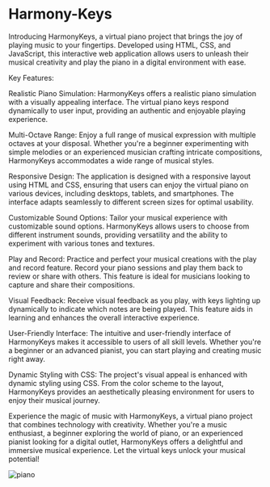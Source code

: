 # Harmony-Keys
Introducing HarmonyKeys, a virtual piano project that brings the joy of playing music to your fingertips. Developed using HTML, CSS, and JavaScript, this interactive web application allows users to unleash their musical creativity and play the piano in a digital environment with ease.

Key Features:

Realistic Piano Simulation:
HarmonyKeys offers a realistic piano simulation with a visually appealing interface. The virtual piano keys respond dynamically to user input, providing an authentic and enjoyable playing experience.

Multi-Octave Range:
Enjoy a full range of musical expression with multiple octaves at your disposal. Whether you're a beginner experimenting with simple melodies or an experienced musician crafting intricate compositions, HarmonyKeys accommodates a wide range of musical styles.

Responsive Design:
The application is designed with a responsive layout using HTML and CSS, ensuring that users can enjoy the virtual piano on various devices, including desktops, tablets, and smartphones. The interface adapts seamlessly to different screen sizes for optimal usability.

Customizable Sound Options:
Tailor your musical experience with customizable sound options. HarmonyKeys allows users to choose from different instrument sounds, providing versatility and the ability to experiment with various tones and textures.

Play and Record:
Practice and perfect your musical creations with the play and record feature. Record your piano sessions and play them back to review or share with others. This feature is ideal for musicians looking to capture and share their compositions.

Visual Feedback:
Receive visual feedback as you play, with keys lighting up dynamically to indicate which notes are being played. This feature aids in learning and enhances the overall interactive experience.

User-Friendly Interface:
The intuitive and user-friendly interface of HarmonyKeys makes it accessible to users of all skill levels. Whether you're a beginner or an advanced pianist, you can start playing and creating music right away.

Dynamic Styling with CSS:
The project's visual appeal is enhanced with dynamic styling using CSS. From the color scheme to the layout, HarmonyKeys provides an aesthetically pleasing environment for users to enjoy their musical journey.

Experience the magic of music with HarmonyKeys, a virtual piano project that combines technology with creativity. Whether you're a music enthusiast, a beginner exploring the world of piano, or an experienced pianist looking for a digital outlet, HarmonyKeys offers a delightful and immersive musical experience. Let the virtual keys unlock your musical potential!

![piano](https://github.com/Ziaurrehman90/Harmony-Keys/assets/112377951/e106843d-3219-4d0f-85de-2b4949315959)
